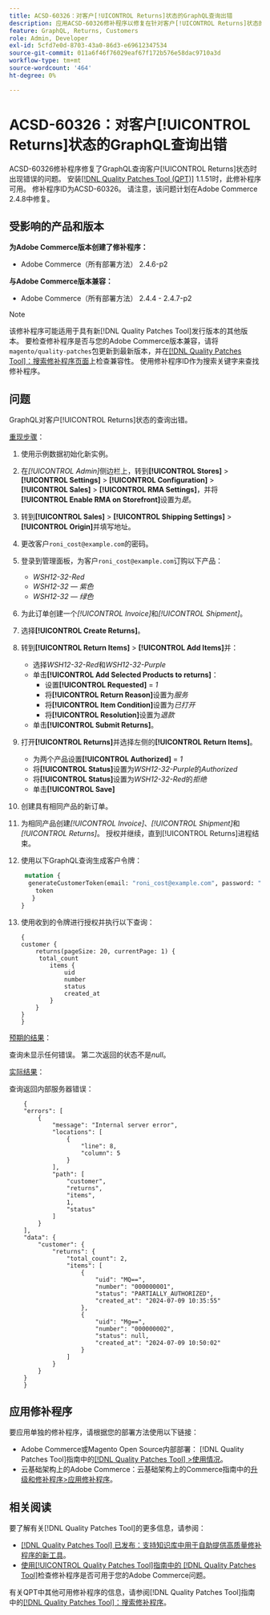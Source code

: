 ```yaml
---
title: ACSD-60326：对客户[!UICONTROL Returns]状态的GraphQL查询出错
description: 应用ACSD-60326修补程序以修复在针对客户[!UICONTROL Returns]状态的GraphQL查询中发生错误的Adobe Commerce问题。
feature: GraphQL, Returns, Customers
role: Admin, Developer
exl-id: 5cfd7e0d-8703-43a0-86d3-e69612347534
source-git-commit: 011a6f46f76029eaf67f172b576e58dac9710a3d
workflow-type: tm+mt
source-wordcount: '464'
ht-degree: 0%

---
```


# ACSD-60326：对客户[!UICONTROL Returns]状态的GraphQL查询出错

ACSD-60326修补程序修复了GraphQL查询客户[!UICONTROL Returns]状态时出现错误的问题。 安装[[!DNL Quality Patches Tool (QPT)]](https://experienceleague.adobe.com/en/docs/commerce-operations/tools/quality-patches-tool/quality-patches-tool-to-self-serve-quality-patches) 1.1.51时，此修补程序可用。 修补程序ID为ACSD-60326。 请注意，该问题计划在Adobe Commerce 2.4.8中修复。

## 受影响的产品和版本

**为Adobe Commerce版本创建了修补程序：**

* Adobe Commerce（所有部署方法） 2.4.6-p2

**与Adobe Commerce版本兼容：**

* Adobe Commerce（所有部署方法） 2.4.4 - 2.4.7-p2

>[!NOTE]
>
>该修补程序可能适用于具有新[!DNL Quality Patches Tool]发行版本的其他版本。 要检查修补程序是否与您的Adobe Commerce版本兼容，请将`magento/quality-patches`包更新到最新版本，并在[[!DNL Quality Patches Tool]：搜索修补程序页面](https://experienceleague.adobe.com/tools/commerce-quality-patches/index.html)上检查兼容性。 使用修补程序ID作为搜索关键字来查找修补程序。

## 问题

GraphQL对客户[!UICONTROL Returns]状态的查询出错。

<u>重现步骤</u>：

1. 使用示例数据初始化新实例。
1. 在&#x200B;*[!UICONTROL Admin]*&#x200B;侧边栏上，转到&#x200B;**[!UICONTROL Stores]** > **[!UICONTROL Settings]** > **[!UICONTROL Configuration]** > **[!UICONTROL Sales]** > **[!UICONTROL RMA Settings]**，并将&#x200B;**[!UICONTROL Enable RMA on Storefront]**&#x200B;设置为&#x200B;*是*。
1. 转到&#x200B;**[!UICONTROL Sales]** > **[!UICONTROL Shipping Settings]** > **[!UICONTROL Origin]**&#x200B;并填写地址。
1. 更改客户`roni_cost@example.com`的密码。
1. 登录到管理面板，为客户`roni_cost@example.com`订购以下产品：
   * *WSH12-32-Red*
   * *WSH12-32 — 紫色*
   * *WSH12-32 — 绿色*
1. 为此订单创建一个&#x200B;*[!UICONTROL Invoice]*&#x200B;和&#x200B;*[!UICONTROL Shipment]*。
1. 选择&#x200B;**[!UICONTROL Create Returns]**。
1. 转到&#x200B;**[!UICONTROL Return Items]** > **[!UICONTROL Add Items]**&#x200B;并：
   * 选择&#x200B;*WSH12-32-Red*&#x200B;和&#x200B;*WSH12-32-Purple*
   * 单击&#x200B;**[!UICONTROL Add Selected Products to returns]**：
      * 设置&#x200B;**[!UICONTROL Requested]** = *1*
      * 将&#x200B;**[!UICONTROL Return Reason]**&#x200B;设置为&#x200B;*服务*
      * 将&#x200B;**[!UICONTROL Item Condition]**&#x200B;设置为&#x200B;*已打开*
      * 将&#x200B;**[!UICONTROL Resolution]**&#x200B;设置为&#x200B;*退款*
   * 单击&#x200B;**[!UICONTROL Submit Returns]**。
1. 打开&#x200B;**[!UICONTROL Returns]**&#x200B;并选择左侧的&#x200B;**[!UICONTROL Return Items]**。
   * 为两个产品设置&#x200B;**[!UICONTROL Authorized]** = *1*
   * 将&#x200B;**[!UICONTROL Status]**&#x200B;设置为&#x200B;*WSH12-32-Purple*&#x200B;的&#x200B;*Authorized*
   * 将&#x200B;**[!UICONTROL Status]**&#x200B;设置为&#x200B;*WSH12-32-Red*&#x200B;的&#x200B;*拒绝*
   * 单击&#x200B;**[!UICONTROL Save]**
1. 创建具有相同产品的新订单。
1. 为相同产品创建&#x200B;*[!UICONTROL Invoice]*、*[!UICONTROL Shipment]*&#x200B;和&#x200B;*[!UICONTROL Returns]*。 授权并继续，直到[!UICONTROL Returns]进程结束。
1. 使用以下GraphQL查询生成客户令牌：

   ```GraphQL
    mutation {
     generateCustomerToken(email: "roni_cost@example.com", password: "password") {
       token
      }
   }
   ```

1. 使用收到的令牌进行授权并执行以下查询：

   ```
   {
   customer {
       returns(pageSize: 20, currentPage: 1) {
        total_count
           items {
               uid
               number
               status
               created_at
           }
       }
   }
   }
   ```

<u>预期的结果</u>：

查询未显示任何错误。 第二次返回的状态不是&#x200B;*null*。

<u>实际结果</u>：

查询返回内部服务器错误：

```
    {
    "errors": [
        {
            "message": "Internal server error",
            "locations": [
                {
                    "line": 8,
                    "column": 5
                }
            ],
            "path": [
                "customer",
                "returns",
                "items",
                1,
                "status"
            ]
        }
    ],
    "data": {
        "customer": {
            "returns": {
                "total_count": 2,
                "items": [
                    {
                        "uid": "MQ==",
                        "number": "000000001",
                        "status": "PARTIALLY_AUTHORIZED",
                        "created_at": "2024-07-09 10:35:55"
                    },
                    {
                        "uid": "Mg==",
                        "number": "000000002",
                        "status": null,
                        "created_at": "2024-07-09 10:50:02"
                    }
                ]
            }
        }
    }
    } 
```

## 应用修补程序

要应用单独的修补程序，请根据您的部署方法使用以下链接：

* Adobe Commerce或Magento Open Source内部部署： [!DNL Quality Patches Tool]指南中的[[!DNL Quality Patches Tool] >使用情况](/help/tools/quality-patches-tool/usage.md)。
* 云基础架构上的Adobe Commerce：云基础架构上的Commerce指南中的[升级和修补程序>应用修补程序](https://experienceleague.adobe.com/docs/commerce-cloud-service/user-guide/develop/upgrade/apply-patches.html)。

## 相关阅读

要了解有关[!DNL Quality Patches Tool]的更多信息，请参阅：

* [[!DNL Quality Patches Tool] 已发布：支持知识库中用于自助提供高质量修补程序的新工具](https://experienceleague.adobe.com/en/docs/commerce-operations/tools/quality-patches-tool/quality-patches-tool-to-self-serve-quality-patches)。
* [使用[!UICONTROL Quality Patches Tool]指南中的 [!DNL Quality Patches Tool]](/help/tools/quality-patches-tool/patches-available-in-qpt/check-patch-for-magento-issue-with-magento-quality-patches.md)检查修补程序是否可用于您的Adobe Commerce问题。

有关QPT中其他可用修补程序的信息，请参阅[!DNL Quality Patches Tool]指南中的[[!DNL Quality Patches Tool]：搜索修补程序](https://experienceleague.adobe.com/tools/commerce-quality-patches/index.html)。
